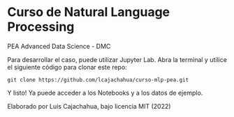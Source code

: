 # Curso de Natural Language Processing

PEA Advanced Data Science - DMC

Para desarrollar el caso, puede utilizar Jupyter Lab. Abra la terminal y utilice el siguiente código para clonar este repo:


```
git clone https://github.com/lcajachahua/curso-mlp-pea.git
```


Y listo! Ya puede acceder a los Notebooks y a los datos de ejemplo.




Elaborado por Luis Cajachahua, bajo licencia MIT (2022)
